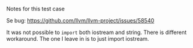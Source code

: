 Notes for this test case

Se bug: https://github.com/llvm/llvm-project/issues/58540

It was not possible to `import` both iostream and string. There is different
workaround. The one I leave in is to just import iostream.

